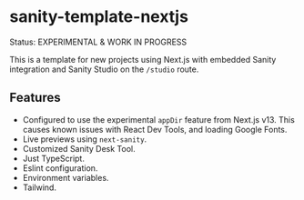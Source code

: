 # sanity-template-nextjs

Status: EXPERIMENTAL & WORK IN PROGRESS

This is a template for new projects using Next.js with embedded Sanity integration and Sanity Studio
on the `/studio` route.

## Features

- Configured to use the experimental `appDir` feature from Next.js v13. This causes known issues
  with React Dev Tools, and loading Google Fonts.
- Live previews using `next-sanity`.
- Customized Sanity Desk Tool.
- Just TypeScript.
- Eslint configuration.
- Environment variables.
- Tailwind.
